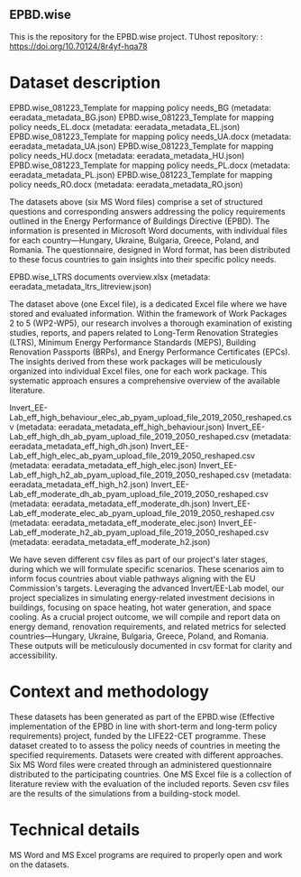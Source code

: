 ## EPBD.wise
This is the repository for the EPBD.wise project.
TUhost repository: : https://doi.org/10.70124/8r4yf-hqa78

# Dataset description 

EPBD.wise_081223_Template for mapping policy needs_BG (metadata: eeradata_metadata_BG.json)
EPBD.wise_081223_Template for mapping policy needs_EL.docx (metadata: eeradata_metadata_EL.json)
EPBD.wise_081223_Template for mapping policy needs_UA.docx (metadata: eeradata_metadata_UA.json)
EPBD.wise_081223_Template for mapping policy needs_HU.docx (metadata: eeradata_metadata_HU.json)
EPBD.wise_081223_Template for mapping policy needs_PL.docx (metadata: eeradata_metadata_PL.json)
EPBD.wise_081223_Template for mapping policy needs_RO.docx (metadata: eeradata_metadata_RO.json)

The datasets above (six MS Word files) comprise a set of structured questions and corresponding answers addressing the policy requirements outlined in the Energy Performance of Buildings Directive (EPBD). The information is presented in Microsoft Word documents, with individual files for each country—Hungary, Ukraine, Bulgaria, Greece, Poland, and Romania. The questionnaire, designed in Word format, has been distributed to these focus countries to gain insights into their specific policy needs.

EPBD.wise_LTRS documents overview.xlsx (metadata: eeradata_metadata_ltrs_litreview.json)

The dataset above (one Excel file), is a dedicated Excel file where we have stored and evaluated information. Within the framework of Work Packages 2 to 5 (WP2-WP5), our research involves a thorough examination of existing studies, reports, and papers related to Long-Term Renovation Strategies (LTRS), Minimum Energy Performance Standards (MEPS), Building Renovation Passports (BRPs), and Energy Performance Certificates (EPCs). The insights derived from these work packages will be meticulously organized into individual Excel files, one for each work package. This systematic approach ensures a comprehensive overview of the available literature.

Invert_EE-Lab_eff_high_behaviour_elec_ab_pyam_upload_file_2019_2050_reshaped.csv (metadata: eeradata_metadata_eff_high_behaviour.json)
Invert_EE-Lab_eff_high_dh_ab_pyam_upload_file_2019_2050_reshaped.csv (metadata: eeradata_metadata_eff_high_dh.json)
Invert_EE-Lab_eff_high_elec_ab_pyam_upload_file_2019_2050_reshaped.csv (metadata: eeradata_metadata_eff_high_elec.json)
Invert_EE-Lab_eff_high_h2_ab_pyam_upload_file_2019_2050_reshaped.csv (metadata: eeradata_metadata_eff_high_h2.json)
Invert_EE-Lab_eff_moderate_dh_ab_pyam_upload_file_2019_2050_reshaped.csv (metadata: eeradata_metadata_eff_moderate_dh.json)
Invert_EE-Lab_eff_moderate_elec_ab_pyam_upload_file_2019_2050_reshaped.csv (metadata: eeradata_metadata_eff_moderate_elec.json)
Invert_EE-Lab_eff_moderate_h2_ab_pyam_upload_file_2019_2050_reshaped.csv (metadata: eeradata_metadata_eff_moderate_h2.json)

We have seven different csv files as part of our project's later stages, during which we will formulate specific scenarios. These scenarios aim to inform focus countries about viable pathways aligning with the EU Commission's targets. Leveraging the advanced Invert/EE-Lab model, our project specializes in simulating energy-related investment decisions in buildings, focusing on space heating, hot water generation, and space cooling. As a crucial project outcome, we will compile and report data on energy demand, renovation requirements, and related metrics for selected countries—Hungary, Ukraine, Bulgaria, Greece, Poland, and Romania. These outputs will be meticulously documented in csv format for clarity and accessibility.

# Context and methodology

These datasets has been generated as part of the EPBD.wise (Effective implementation of the EPBD in line with short-term and long-term policy requirements) project, funded by the LIFE22-CET programme.
These dataset created to to assess the policy needs of countries in meeting the specified requirements.
Datasets were created with different approaches. Six MS Word files were created through an administered questionnaire distributed to the participating countries. One MS Excel file is a collection of literature review with the evaluation of the included reports. Seven csv files are the results of the simulations from a building-stock model.

# Technical details

MS Word and MS Excel programs are required to properly open and work on the datasets.

